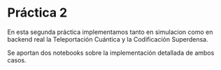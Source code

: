 # Práctica 2

En esta segunda práctica implementamos tanto en simulacion como en backend real la Teleportación Cuántica y la Codificación Superdensa.

Se aportan dos notebooks sobre la implementación detallada de ambos casos.
